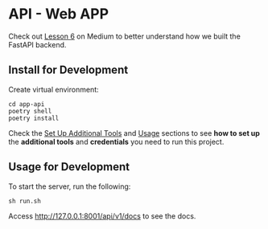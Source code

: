 # API - Web APP

Check out [Lesson 6](https://towardsdatascience.com/fastapi-and-streamlit-the-python-duo-you-must-know-about-72825def1243) on Medium to better understand how we built the FastAPI backend.

## Install for Development

Create virtual environment:
```shell
cd app-api
poetry shell
poetry install
```

Check the [Set Up Additional Tools](https://github.com/iusztinpaul/energy-forecasting#-set-up-additional-tools-) and [Usage](https://github.com/iusztinpaul/energy-forecasting#usage) sections to see **how to set up** the **additional tools** and **credentials** you need to run this project.

## Usage for Development

To start the server, run the following:
```shell
sh run.sh
```

Access http://127.0.0.1:8001/api/v1/docs to see the docs.
